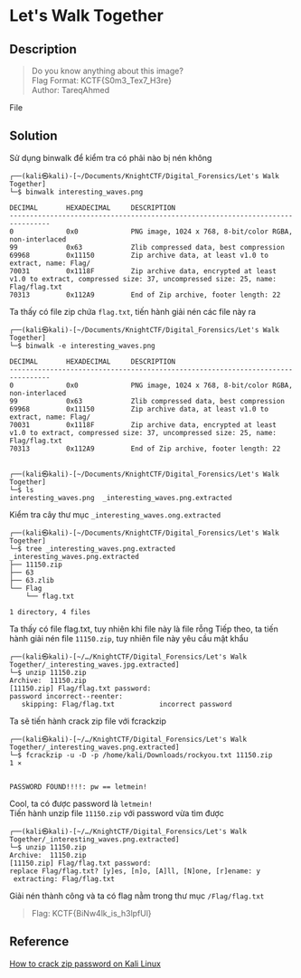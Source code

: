 # Let's Walk Together
## Description
> Do you know anything about this image?     
> Flag Format: KCTF{S0m3_Tex7_H3re}     
> Author: TareqAhmed       

File
## Solution
Sử dụng binwalk để kiểm tra có phải nào bị nén không       
```
┌──(kali㉿kali)-[~/Documents/KnightCTF/Digital_Forensics/Let's Walk Together]
└─$ binwalk interesting_waves.png 

DECIMAL       HEXADECIMAL     DESCRIPTION
--------------------------------------------------------------------------------
0             0x0             PNG image, 1024 x 768, 8-bit/color RGBA, non-interlaced
99            0x63            Zlib compressed data, best compression
69968         0x11150         Zip archive data, at least v1.0 to extract, name: Flag/
70031         0x1118F         Zip archive data, encrypted at least v1.0 to extract, compressed size: 37, uncompressed size: 25, name: Flag/flag.txt
70313         0x112A9         End of Zip archive, footer length: 22

```
Ta thấy có file zip chứa `flag.txt`, tiến hành giải nén các file này ra         
```   
┌──(kali㉿kali)-[~/Documents/KnightCTF/Digital_Forensics/Let's Walk Together]
└─$ binwalk -e interesting_waves.png

DECIMAL       HEXADECIMAL     DESCRIPTION
--------------------------------------------------------------------------------
0             0x0             PNG image, 1024 x 768, 8-bit/color RGBA, non-interlaced
99            0x63            Zlib compressed data, best compression
69968         0x11150         Zip archive data, at least v1.0 to extract, name: Flag/
70031         0x1118F         Zip archive data, encrypted at least v1.0 to extract, compressed size: 37, uncompressed size: 25, name: Flag/flag.txt
70313         0x112A9         End of Zip archive, footer length: 22

                                                                                                                                                 
┌──(kali㉿kali)-[~/Documents/KnightCTF/Digital_Forensics/Let's Walk Together]
└─$ ls
interesting_waves.png  _interesting_waves.png.extracted
```
Kiểm tra cây thư mục `_interesting_waves.ong.extracted`     
```
┌──(kali㉿kali)-[~/Documents/KnightCTF/Digital_Forensics/Let's Walk Together]
└─$ tree _interesting_waves.png.extracted 
_interesting_waves.png.extracted
├── 11150.zip
├── 63
├── 63.zlib
└── Flag
    └── flag.txt

1 directory, 4 files
```
Ta thấy có file flag.txt, tuy nhiên khi file này là file  rỗng
Tiếp theo, ta tiến hành giải nén file `11150.zip`, tuy nhiên file này yêu cầu mật khẩu    
```
┌──(kali㉿kali)-[~/…/KnightCTF/Digital_Forensics/Let's Walk Together/_interesting_waves.jpg.extracted]
└─$ unzip 11150.zip        
Archive:  11150.zip
[11150.zip] Flag/flag.txt password: 
password incorrect--reenter: 
   skipping: Flag/flag.txt           incorrect password
```
Ta sẽ tiến hành crack zip file với fcrackzip
```
┌──(kali㉿kali)-[~/…/KnightCTF/Digital_Forensics/Let's Walk Together/_interesting_waves.png.extracted]
└─$ fcrackzip -u -D -p /home/kali/Downloads/rockyou.txt 11150.zip                                                                            1 ⨯


PASSWORD FOUND!!!!: pw == letmein!
```
Cool, ta có được password là `letmein!`      
Tiến hành unzip file `11150.zip` với password vừa tìm được      
```
┌──(kali㉿kali)-[~/…/KnightCTF/Digital_Forensics/Let's Walk Together/_interesting_waves.png.extracted]
└─$ unzip 11150.zip
Archive:  11150.zip
[11150.zip] Flag/flag.txt password: 
replace Flag/flag.txt? [y]es, [n]o, [A]ll, [N]one, [r]ename: y
 extracting: Flag/flag.txt
 ```
 Giải nén thành công và ta có flag nằm trong thư mục `/Flag/flag.txt`      
 > Flag: KCTF{BiNw4lk_is_h3lpfUl}       

## Reference
[How to crack zip password on Kali Linux](https://linuxconfig.org/how-to-crack-zip-password-on-kali-linux)
